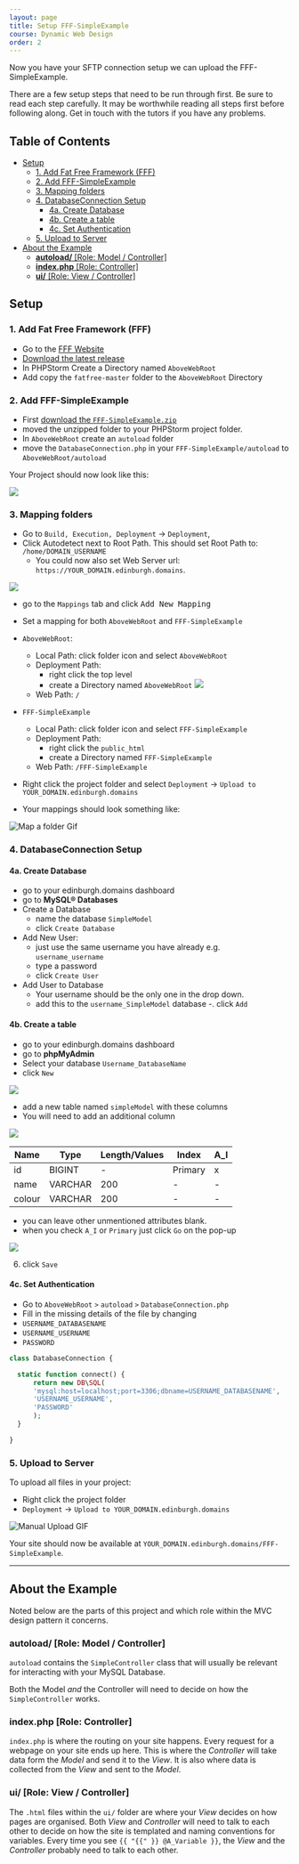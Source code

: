 ```yaml
---
layout: page
title: Setup FFF-SimpleExample
course: Dynamic Web Design
order: 2
---
```


Now you have your SFTP connection setup we can upload the FFF-SimpleExample.

There are a few setup steps that need to be run through first. Be sure to read each step carefully. It may be worthwhile reading all steps first before following along. Get in touch with the tutors if you have any problems.

## Table of Contents

-   [Setup](#setup)
    -   [1. Add Fat Free Framework (FFF)](#1-add-fat-free-framework-fff)
    -   [2. Add FFF-SimpleExample](#2-add-fff-simpleexample)
    -   [3. Mapping folders](#3-mapping-folders)
    -   [4. DatabaseConnection Setup](#4-databaseconnection-setup)
        -   [4a. Create Database](#4a-create-database)
        -   [4b. Create a table](#4b-create-a-table)
        -   [4c. Set Authentication](#4c-set-authentication)
    -   [5. Upload to Server](#5-upload-to-server)
-   [About the Example](#about-the-example)
    -   [**autoload/** \[Role: Model / Controller\]](#autoload-role-model-controller)
    -   [**index.php** \[Role: Controller\]](#indexphp-role-controller)
    -   [**ui/** \[Role: View / Controller\]](#ui-role-view-controller)

## Setup

### 1. Add Fat Free Framework (FFF)

-   Go to the [FFF Website](https://fatfreeframework.com/3.6/home)
-   [Download the latest release](https://github.com/bcosca/fatfree/archive/master.zip)
-   In PHPStorm Create a Directory named `AboveWebRoot`
-   Add copy the `fatfree-master` folder to the `AboveWebRoot` Directory

### 2. Add FFF-SimpleExample

-   First [download the `FFF-SimpleExample.zip`](https://github.com/Edinburgh-College-of-Art/dynamic-web-design/releases/download/0.1.0/FFF-SimpleExample.zip)
-   moved the unzipped folder to your PHPStorm project folder.
-   In `AboveWebRoot` create an `autoload` folder
-   move the `DatabaseConnection.php` in your `FFF-SimpleExample/autoload` to `AboveWebRoot/autoload`

Your Project should now look like this:

![](img/project-structure.jpg)

### 3. Mapping folders

-   Go to `Build, Execution, Deployment` -> `Deployment`,
-   Click Autodetect next to Root Path. This should set Root Path to: `/home/DOMAIN_USERNAME`
    -   You could now also set Web Server url: `https://YOUR_DOMAIN.edinburgh.domains`.

![](img/autodetect.jpg)

-   go to the `Mappings` tab and click <kbd>Add New Mapping</kbd>
-   Set a mapping for both `AboveWebRoot` and `FFF-SimpleExample`
-   `AboveWebRoot`:
    -   Local Path: click folder icon and select `AboveWebRoot`
    -   Deployment Path:
        -   right click the top level
        -   create a Directory named `AboveWebRoot` ![](img/phpstorm-new-mapping-directory.png)
    -   Web Path: `/`
-   `FFF-SimpleExample`
    -   Local Path: click folder icon and select `FFF-SimpleExample`
    -   Deployment Path:
        -   right click the `public_html`
        -   create a Directory named `FFF-SimpleExample`
    -   Web Path: `/FFF-SimpleExample`


-   Right click the project folder and select `Deployment` -> `Upload to YOUR_DOMAIN.edinburgh.domains`


-   Your mappings should look something like:

![Map a folder Gif](img/mappings.jpg)

### 4. DatabaseConnection Setup

#### 4a. Create Database

-   go to your edinburgh.domains dashboard
-   go to **MySQL® Databases**
-   Create a Database
    -   name the database `SimpleModel`
    -   click `Create Database`
-   Add New User:
    -   just use the same username you have already e.g. `username_username`
    -   type a password
    -   click `Create User`
-   Add User to Database
    -   Your username should be the only one in the drop down.
    -   add this to the `username_SimpleModel` database
        \-. click `Add`

#### 4b. Create a table

-   go to your edinburgh.domains dashboard
-   go to **phpMyAdmin**
-   Select your database `Username_DatabaseName`
-   click `New`

![](img/phpMyAdmin_new_table.png)

-   add a new table named `simpleModel` with these columns
-   You will need to add an additional column

![](img/phpMyAdmin_add_column.png)

| Name   | Type    | Length/Values | Index   | A_I |
| ------ | ------- | ------------- | ------- | --- |
| id     | BIGINT  | -             | Primary | x   |
| name   | VARCHAR | 200           | -       | -   |
| colour | VARCHAR | 200           | -       | -   |

-   you can leave other unmentioned attributes blank.
-   when you check `A_I` or `Primary` just click `Go` on the pop-up

![](img/phpMyAdmin_sql_fields.png)

6.  click `Save`

#### 4c. Set Authentication

-   Go to `AboveWebRoot` `>` `autoload` `>` `DatabaseConnection.php`
-   Fill in the missing details of the file by changing
-   `USERNAME_DATABASENAME`
-   `USERNAME_USERNAME`
-   `PASSWORD`

```php
class DatabaseConnection {

  static function connect() {
      return new DB\SQL(
      'mysql:host=localhost;port=3306;dbname=USERNAME_DATABASENAME',
      'USERNAME_USERNAME',
      'PASSWORD'
      );
  }

}
```

### 5. Upload to Server

To upload all files in your project:

-   Right click the project folder
-   `Deployment` -> `Upload to YOUR_DOMAIN.edinburgh.domains`

![Manual Upload GIF](gif/PHPStormManualUpload.gif)

Your site should now be available at `YOUR_DOMAIN.edinburgh.domains/FFF-SimpleExample`.

* * *

## About the Example

Noted below are the parts of this project and which role within the MVC design pattern it concerns.

### **autoload/** [Role: Model / Controller]

`autoload` contains the `SimpleController` class that will usually be relevant for interacting with your MySQL Database.

Both the Model _and_ the Controller will need to decide on how the `SimpleController` works.

### **index.php** [Role: Controller]

`index.php` is where the routing on your site happens. Every request for a webpage on your site ends up here.
This is where the _Controller_ will take data form the _Model_ and send it to the _View_. It is also where data is collected
from the _View_ and sent to the _Model_.

### **ui/** [Role: View / Controller]

The `.html` files within the `ui/` folder are where your _View_ decides on how pages are organised. Both _View_ and
_Controller_ will need to talk to each other to decide on how the site is templated and naming conventions for variables.
Every time you see `{{ "{{" }} @A_Variable }}`, the _View_ and the _Controller_ probably need to talk to each other.
